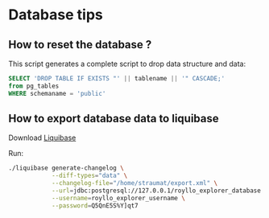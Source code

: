 # Database tips

## How to reset the database ?

This script generates a complete script to drop data structure and data:

```sql
SELECT 'DROP TABLE IF EXISTS "' || tablename || '" CASCADE;'
from pg_tables
WHERE schemaname = 'public'
```

## How to export database data to liquibase

Download [Liquibase](https://www.liquibase.com/download)

Run:

```bash
./liquibase generate-changelog \
            --diff-types="data" \
            --changelog-file="/home/straumat/export.xml" \
            --url=jdbc:postgresql://127.0.0.1/royllo_explorer_database \
            --username=royllo_explorer_username \
            --password=Q5QnE5S%Y]qt7
```